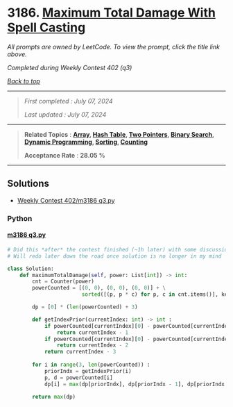 # 3186. [Maximum Total Damage With Spell Casting](<https://leetcode.com/problems/maximum-total-damage-with-spell-casting>)

*All prompts are owned by LeetCode. To view the prompt, click the title link above.*

*Completed during Weekly Contest 402 (q3)*

*[Back to top](<../README.md>)*

------

> *First completed : July 07, 2024*
>
> *Last updated : July 07, 2024*

------

> **Related Topics** : **[Array](<by_topic/Array.md>), [Hash Table](<by_topic/Hash Table.md>), [Two Pointers](<by_topic/Two Pointers.md>), [Binary Search](<by_topic/Binary Search.md>), [Dynamic Programming](<by_topic/Dynamic Programming.md>), [Sorting](<by_topic/Sorting.md>), [Counting](<by_topic/Counting.md>)**
>
> **Acceptance Rate** : **28.05 %**

------

## Solutions

- [Weekly Contest 402/m3186 q3.py](<../my-submissions/Weekly Contest 402/m3186 q3.py>)
### Python
#### [m3186 q3.py](<../my-submissions/Weekly Contest 402/m3186 q3.py>)
```Python
# Did this *after* the contest finished (~1h later) with some discussion help
# Will redo later down the road once solution is no longer in my mind

class Solution:
    def maximumTotalDamage(self, power: List[int]) -> int:
        cnt = Counter(power)
        powerCounted = [(0, 0), (0, 0), (0, 0)] + \
                        sorted([(p, p * c) for p, c in cnt.items()], key=lambda x: x[0])

        dp = [0] * (len(powerCounted) + 3)

        def getIndexPrior(currentIndex: int) -> int :
            if powerCounted[currentIndex][0] - powerCounted[currentIndex - 1][0] > 2 :
                return currentIndex - 1
            if powerCounted[currentIndex][0] - powerCounted[currentIndex - 2][0] > 2 :
                return currentIndex - 2
            return currentIndex - 3
            
        for i in range(3, len(powerCounted)) :
            priorIndx = getIndexPrior(i)
            p, d = powerCounted[i]
            dp[i] = max(dp[priorIndx], dp[priorIndx - 1], dp[priorIndx - 2]) + d

        return max(dp)
```

